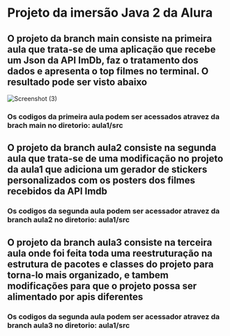 # Projeto da imersão Java 2 da Alura

## O projeto da branch main consiste na primeira aula que trata-se de uma aplicação que recebe um Json da API ImDb, faz o tratamento dos dados e apresenta o top filmes no terminal. O resultado pode ser visto abaixo

![Screenshot (3)](https://user-images.githubusercontent.com/86541146/228379021-0b6ac76d-3575-4d09-9ca0-653f88ec8073.png)

### Os codigos da primeira aula podem ser acessados atravez da brach main no diretorio: aula1/src

## O projeto da branch aula2 consiste na segunda aula que trata-se de uma modificação no projeto da aula1 que adiciona um gerador de stickers personalizados com os posters dos filmes recebidos da API Imdb

### Os codigos da segunda aula podem ser acessador atravez da branch aula2 no diretorio: aula1/src

## O projeto da branch aula3 consiste na terceira aula onde foi feita toda uma reestruturação na estrutura de pacotes e classes do projeto para torna-lo mais organizado, e tambem modificações para que o projeto possa ser alimentado por apis diferentes

### Os codigos da segunda aula podem ser acessador atravez da branch aula3 no diretorio: aula1/src


